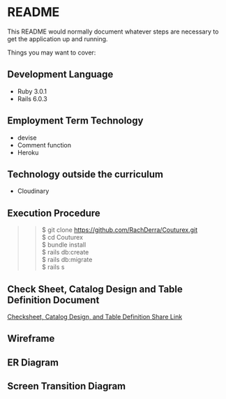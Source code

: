 # README

This README would normally document whatever steps are necessary to get the
application up and running.

Things you may want to cover:

## Development Language

* Ruby 3.0.1
* Rails 6.0.3

## Employment Term Technology

- devise
- Comment function
- Heroku

## Technology outside the curriculum

- Cloudinary

## Execution Procedure

>> $ git clone https://github.com/RachDerra/Couturex.git <br>
>> $ cd Couturex <br>
>> $ bundle install <br>
>> $ rails db:create <br>
>> $ rails db:migrate <br>
>> $ rails s <br>

## Check Sheet, Catalog Design and Table Definition Document

[Checksheet, Catalog Design, and Table Definition Share Link](https://docs.google.com/spreadsheets/d/1jlswKESigJrrl241Z7ZBpDHlPWVMRJVsXHVmNKAUTVw/edit?usp=sharing)

## Wireframe


## ER Diagram


## Screen Transition Diagram
